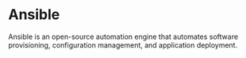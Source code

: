 # Ansible
Ansible is an open-source automation engine that automates software provisioning, configuration management, and application deployment.
